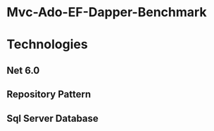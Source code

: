 # Mvc-Ado-EF-Dapper-Benchmark 
# Technologies
## Net 6.0
## Repository Pattern
## Sql Server Database
